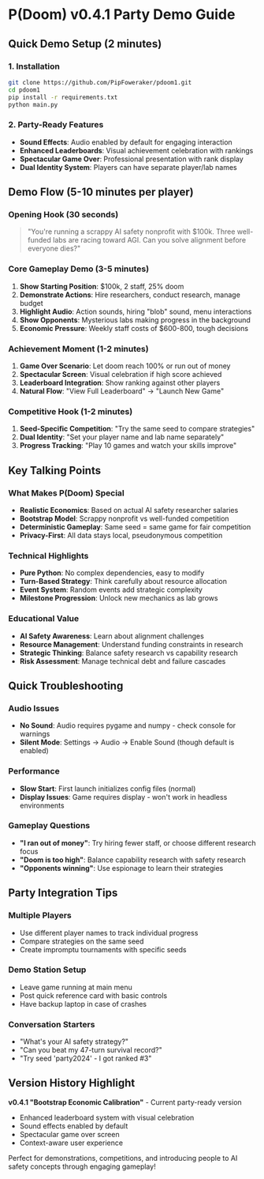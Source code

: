 # P(Doom) v0.4.1 Party Demo Guide

## Quick Demo Setup (2 minutes)

### 1. Installation
```bash
git clone https://github.com/PipFoweraker/pdoom1.git
cd pdoom1
pip install -r requirements.txt
python main.py
```

### 2. Party-Ready Features
- **Sound Effects**: Audio enabled by default for engaging interaction
- **Enhanced Leaderboards**: Visual achievement celebration with rankings
- **Spectacular Game Over**: Professional presentation with rank display
- **Dual Identity System**: Players can have separate player/lab names

## Demo Flow (5-10 minutes per player)

### Opening Hook (30 seconds)
> "You're running a scrappy AI safety nonprofit with $100k. Three well-funded labs are racing toward AGI. Can you solve alignment before everyone dies?"

### Core Gameplay Demo (3-5 minutes)
1. **Show Starting Position**: $100k, 2 staff, 25% doom
2. **Demonstrate Actions**: Hire researchers, conduct research, manage budget
3. **Highlight Audio**: Action sounds, hiring "blob" sound, menu interactions
4. **Show Opponents**: Mysterious labs making progress in the background
5. **Economic Pressure**: Weekly staff costs of $600-800, tough decisions

### Achievement Moment (1-2 minutes)
1. **Game Over Scenario**: Let doom reach 100% or run out of money
2. **Spectacular Screen**: Visual celebration if high score achieved
3. **Leaderboard Integration**: Show ranking against other players
4. **Natural Flow**: "View Full Leaderboard" -> "Launch New Game"

### Competitive Hook (1-2 minutes)
1. **Seed-Specific Competition**: "Try the same seed to compare strategies"
2. **Dual Identity**: "Set your player name and lab name separately"
3. **Progress Tracking**: "Play 10 games and watch your skills improve"

## Key Talking Points

### What Makes P(Doom) Special
- **Realistic Economics**: Based on actual AI safety researcher salaries
- **Bootstrap Model**: Scrappy nonprofit vs well-funded competition
- **Deterministic Gameplay**: Same seed = same game for fair competition
- **Privacy-First**: All data stays local, pseudonymous competition

### Technical Highlights
- **Pure Python**: No complex dependencies, easy to modify
- **Turn-Based Strategy**: Think carefully about resource allocation
- **Event System**: Random events add strategic complexity
- **Milestone Progression**: Unlock new mechanics as lab grows

### Educational Value
- **AI Safety Awareness**: Learn about alignment challenges
- **Resource Management**: Understand funding constraints in research
- **Strategic Thinking**: Balance safety research vs capability research
- **Risk Assessment**: Manage technical debt and failure cascades

## Quick Troubleshooting

### Audio Issues
- **No Sound**: Audio requires pygame and numpy - check console for warnings
- **Silent Mode**: Settings -> Audio -> Enable Sound (though default is enabled)

### Performance
- **Slow Start**: First launch initializes config files (normal)
- **Display Issues**: Game requires display - won't work in headless environments

### Gameplay Questions
- **"I ran out of money"**: Try hiring fewer staff, or choose different research focus
- **"Doom is too high"**: Balance capability research with safety research
- **"Opponents winning"**: Use espionage to learn their strategies

## Party Integration Tips

### Multiple Players
- Use different player names to track individual progress
- Compare strategies on the same seed
- Create impromptu tournaments with specific seeds

### Demo Station Setup
- Leave game running at main menu
- Post quick reference card with basic controls
- Have backup laptop in case of crashes

### Conversation Starters
- "What's your AI safety strategy?"
- "Can you beat my 47-turn survival record?"
- "Try seed 'party2024' - I got ranked #3"

## Version History Highlight

**v0.4.1 "Bootstrap Economic Calibration"** - Current party-ready version
- Enhanced leaderboard system with visual celebration
- Sound effects enabled by default
- Spectacular game over screen
- Context-aware user experience

Perfect for demonstrations, competitions, and introducing people to AI safety concepts through engaging gameplay!
